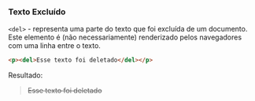 ### Texto Excluído

`<del>` - representa uma parte do texto que foi excluída de um documento. Este elemento é (não necessariamente) renderizado pelos navegadores com uma linha entre o texto.

```html
<p><del>Esse texto foi deletado</del></p>
```
Resultado:

><p><del>Esse texto foi deletado</del></p>
